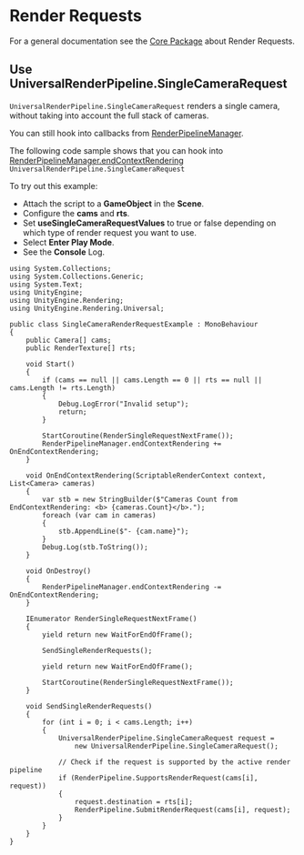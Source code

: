 # Render Requests

For a general documentation see the [Core Package](https://docs.unity3d.com/Packages/com.unity.render-pipelines.core@latest/User-Render-Requests.html) about Render Requests.

## Use UniversalRenderPipeline.SingleCameraRequest

`UniversalRenderPipeline.SingleCameraRequest` renders a single camera, without taking into account the full stack of cameras.

You can still hook into callbacks from [RenderPipelineManager](https://docs.unity3d.com/ScriptReference/Rendering.RenderPipelineManager.html).

The following code sample shows that you can hook into [RenderPipelineManager.endContextRendering](https://docs.unity3d.com/ScriptReference/Rendering.RenderPipelineManager-endContextRendering.html) `UniversalRenderPipeline.SingleCameraRequest`

To try out this example:

- Attach the script to a **GameObject** in the **Scene**.
- Configure the **cams** and **rts**.
- Set **useSingleCameraRequestValues** to true or false depending on which type of render request you want to use.
- Select **Enter Play Mode**.
- See the **Console** Log.

```
using System.Collections;
using System.Collections.Generic;
using System.Text;
using UnityEngine;
using UnityEngine.Rendering;
using UnityEngine.Rendering.Universal;

public class SingleCameraRenderRequestExample : MonoBehaviour
{
    public Camera[] cams;
    public RenderTexture[] rts;

    void Start()
    {
        if (cams == null || cams.Length == 0 || rts == null || cams.Length != rts.Length)
        {
            Debug.LogError("Invalid setup");
            return;
        }

        StartCoroutine(RenderSingleRequestNextFrame());
        RenderPipelineManager.endContextRendering += OnEndContextRendering;
    }

    void OnEndContextRendering(ScriptableRenderContext context, List<Camera> cameras)
    {
        var stb = new StringBuilder($"Cameras Count from EndContextRendering: <b> {cameras.Count}</b>.");
        foreach (var cam in cameras)
        {
            stb.AppendLine($"- {cam.name}");
        }
        Debug.Log(stb.ToString());
    }

    void OnDestroy()
    {
        RenderPipelineManager.endContextRendering -= OnEndContextRendering;
    }

    IEnumerator RenderSingleRequestNextFrame()
    {
        yield return new WaitForEndOfFrame();

        SendSingleRenderRequests();

        yield return new WaitForEndOfFrame();

        StartCoroutine(RenderSingleRequestNextFrame());
    }

    void SendSingleRenderRequests()
    {
        for (int i = 0; i < cams.Length; i++)
        {
            UniversalRenderPipeline.SingleCameraRequest request =
                new UniversalRenderPipeline.SingleCameraRequest();

            // Check if the request is supported by the active render pipeline
            if (RenderPipeline.SupportsRenderRequest(cams[i], request))
            {
                request.destination = rts[i];
                RenderPipeline.SubmitRenderRequest(cams[i], request);
            }
        }
    }
}
```
